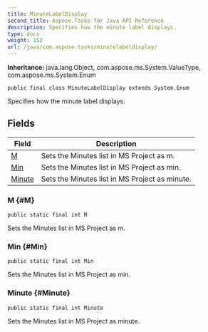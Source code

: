 ```yaml
---
title: MinuteLabelDisplay
second_title: Aspose.Tasks for Java API Reference
description: Specifies how the minute label displays.
type: docs
weight: 152
url: /java/com.aspose.tasks/minutelabeldisplay/
---
```


**Inheritance:**
java.lang.Object, com.aspose.ms.System.ValueType, com.aspose.ms.System.Enum
```
public final class MinuteLabelDisplay extends System.Enum
```

Specifies how the minute label displays.
## Fields

| Field | Description |
| --- | --- |
| [M](#M) | Sets the Minutes list in MS Project as m. |
| [Min](#Min) | Sets the Minutes list in MS Project as min. |
| [Minute](#Minute) | Sets the Minutes list in MS Project as minute. |
### M {#M}
```
public static final int M
```


Sets the Minutes list in MS Project as m.

### Min {#Min}
```
public static final int Min
```


Sets the Minutes list in MS Project as min.

### Minute {#Minute}
```
public static final int Minute
```


Sets the Minutes list in MS Project as minute.


